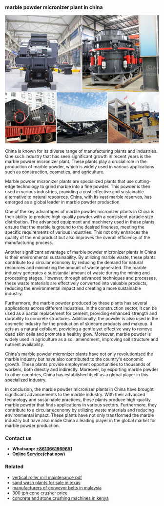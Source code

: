 <h3>marble powder micronizer plant in china</h3><img src='1708663360.jpg' alt=''><p>China is known for its diverse range of manufacturing plants and industries. One such industry that has seen significant growth in recent years is the marble powder micronizer plant. These plants play a crucial role in the production of marble powder, which is widely used in various applications such as construction, cosmetics, and agriculture.</p><p>Marble powder micronizer plants are specialized plants that use cutting-edge technology to grind marble into a fine powder. This powder is then used in various industries, providing a cost-effective and sustainable alternative to natural resources. China, with its vast marble reserves, has emerged as a global leader in marble powder production.</p><p>One of the key advantages of marble powder micronizer plants in China is their ability to produce high-quality powder with a consistent particle size distribution. The advanced equipment and machinery used in these plants ensure that the marble is ground to the desired fineness, meeting the specific requirements of various industries. This not only enhances the quality of the end product but also improves the overall efficiency of the manufacturing process.</p><p>Another significant advantage of marble powder micronizer plants in China is their environmental sustainability. By utilizing marble waste, these plants contribute to a circular economy by reducing the demand for natural resources and minimizing the amount of waste generated. The marble industry generates a substantial amount of waste during the mining and processing stages. However, through advanced techniques and processes, these waste materials are effectively converted into valuable products, reducing the environmental impact and creating a more sustainable industry.</p><p>Furthermore, the marble powder produced by these plants has several applications across different industries. In the construction sector, it can be used as a partial replacement for cement, providing enhanced strength and durability to concrete structures. Additionally, the powder is also used in the cosmetic industry for the production of skincare products and makeup. It acts as a natural exfoliant, providing a gentle yet effective way to remove dead skin cells and promote a healthy glow. Moreover, marble powder is widely used in agriculture as a soil amendment, improving soil structure and nutrient availability.</p><p>China's marble powder micronizer plants have not only revolutionized the marble industry but have also contributed to the country's economic growth. These plants provide employment opportunities to thousands of workers, both directly and indirectly. Moreover, by exporting marble powder to other countries, China has established itself as a global player in this specialized industry.</p><p>In conclusion, the marble powder micronizer plants in China have brought significant advancements to the marble industry. With their advanced technology and sustainable practices, these plants produce high-quality marble powder that finds applications in various sectors. Furthermore, they contribute to a circular economy by utilizing waste materials and reducing environmental impact. These plants have not only transformed the marble industry but have also made China a leading player in the global market for marble powder production.</p><h3>Contact us</h3><ul><li><strong>Whatsapp:&nbsp;<a href="https://wa.me/8613661969651">+8613661969651</a></strong></li><li><a href="https://swt.shibang-china.com/?git&amp;zhl&amp;marble powder micronizer plant in china"><strong>Online Service(chat now)</strong></a></li></ul><h3>Related</h3><ul><li><a href='vertical roller mill maintenance pdf.md'>vertical roller mill maintenance pdf</a></li><li><a href='sand wash plants for sale in texas.md'>sand wash plants for sale in texas</a></li><li><a href='manufacturers of conveyor belts in malaysia.md'>manufacturers of conveyor belts in malaysia</a></li><li><a href='300 tph cone crusher price.md'>300 tph cone crusher price</a></li><li><a href='concrete and stone crushing machines in kenya.md'>concrete and stone crushing machines in kenya</a></li></ul>